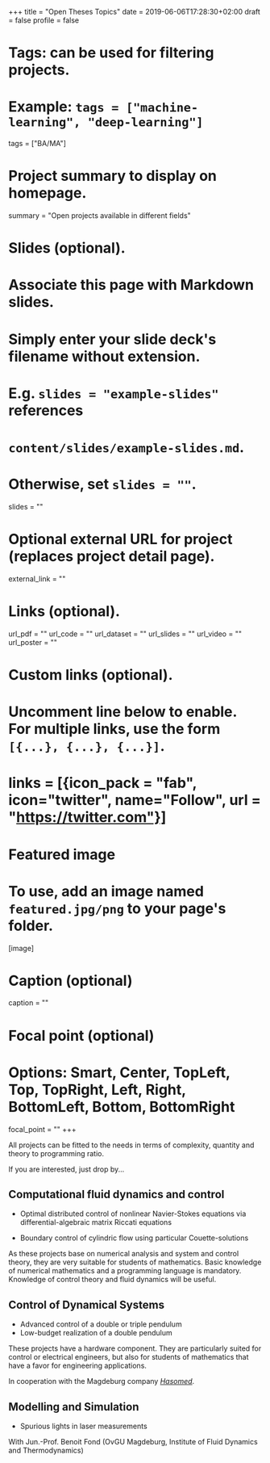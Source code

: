 +++
title = "Open Theses Topics"
date = 2019-06-06T17:28:30+02:00
draft = false
profile = false

# Tags: can be used for filtering projects.
# Example: `tags = ["machine-learning", "deep-learning"]`
tags = ["BA/MA"]

# Project summary to display on homepage.
summary = "Open projects available in different fields"

# Slides (optional).
#   Associate this page with Markdown slides.
#   Simply enter your slide deck's filename without extension.
#   E.g. `slides = "example-slides"` references 
#   `content/slides/example-slides.md`.
#   Otherwise, set `slides = ""`.
slides = ""

# Optional external URL for project (replaces project detail page).
external_link = ""

# Links (optional).
url_pdf = ""
url_code = ""
url_dataset = ""
url_slides = ""
url_video = ""
url_poster = ""

# Custom links (optional).
#   Uncomment line below to enable. For multiple links, use the form `[{...}, {...}, {...}]`.
# links = [{icon_pack = "fab", icon="twitter", name="Follow", url = "https://twitter.com"}]

# Featured image
# To use, add an image named `featured.jpg/png` to your page's folder. 
[image]
  # Caption (optional)
  caption = ""

  # Focal point (optional)
  # Options: Smart, Center, TopLeft, Top, TopRight, Left, Right, BottomLeft, Bottom, BottomRight
  focal_point = ""
+++


All projects can be fitted to the needs in terms of complexity, quantity and theory to programming ratio. 

If you are interested, just drop by...

## Computational fluid dynamics and control

 * Optimal distributed control of nonlinear Navier-Stokes equations via differential-algebraic matrix Riccati equations

 * Boundary control of cylindric flow using particular Couette-solutions

As these projects base on numerical analysis and system and control theory, they are very suitable for students of mathematics. Basic knowledge of numerical mathematics and a programming language is mandatory. Knowledge of control theory and fluid dynamics will be useful.

## Control of Dynamical Systems

 * Advanced control of a double or triple pendulum
 * Low-budget realization of a double pendulum 
 
These projects have a hardware component. They are particularly suited for control or electrical engineers, but also for students of mathematics that have a favor for engineering applications. 

In cooperation with the Magdeburg company [*Hasomed*](www.hasomed.de).

## Modelling and Simulation

 * Spurious lights in laser measurements

With Jun.-Prof. Benoit Fond (OvGU Magdeburg, Institute of Fluid Dynamics and Thermodynamics)
